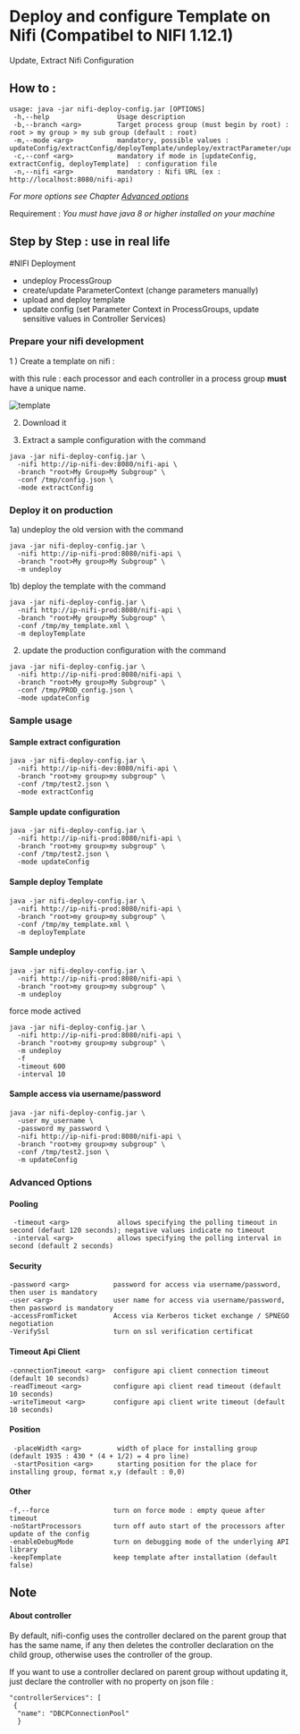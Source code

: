

# Deploy and configure Template on Nifi (Compatibel to NIFI 1.12.1)

Update, Extract Nifi Configuration


## How to :

```text
usage: java -jar nifi-deploy-config.jar [OPTIONS]
 -h,--help                 Usage description
 -b,--branch <arg>         Target process group (must begin by root) : root > my group > my sub group (default : root)
 -m,--mode <arg>           mandatory, possible values : updateConfig/extractConfig/deployTemplate/undeploy/extractParameter/updateParameter
 -c,--conf <arg>           mandatory if mode in [updateConfig, extractConfig, deployTemplate]  : configuration file
 -n,--nifi <arg>           mandatory : Nifi URL (ex : http://localhost:8080/nifi-api)
```

*For more options see Chapter [Advanced options](#advanced-options)*

Requirement : *You must have java 8 or higher installed on your machine*

## Step by Step : use in real life


#NIFI Deployment

- undeploy ProcessGroup
- create/update ParameterContext (change parameters manually)
- upload and deploy template
- update config (set Parameter Context in ProcessGroups, update sensitive values in Controller Services)


### Prepare your nifi development

1 ) Create a template on nifi :

with this rule : each processor and each controller in a process group **must** have a unique name.

![template](/docs/template.png)

2) Download it

3) Extract a sample configuration with the command

```shell
java -jar nifi-deploy-config.jar \
  -nifi http://ip-nifi-dev:8080/nifi-api \
  -branch "root>My Group>My Subgroup" \
  -conf /tmp/config.json \
  -mode extractConfig
```

### Deploy it on production

1a) undeploy the old version with the command

```shell
java -jar nifi-deploy-config.jar \
  -nifi http://ip-nifi-prod:8080/nifi-api \
  -branch "root>My group>My Subgroup" \
  -m undeploy
```

1b) deploy the template with the command

```shell
java -jar nifi-deploy-config.jar \
  -nifi http://ip-nifi-prod:8080/nifi-api \
  -branch "root>My group>My Subgroup" \
  -conf /tmp/my_template.xml \
  -m deployTemplate
```

2) update the production configuration with the command

```shell
java -jar nifi-deploy-config.jar \
  -nifi http://ip-nifi-prod:8080/nifi-api \
  -branch "root>My group>My Subgroup" \
  -conf /tmp/PROD_config.json \
  -mode updateConfig
```


### Sample usage

#### Sample extract configuration

```shell
java -jar nifi-deploy-config.jar \
  -nifi http://ip-nifi-dev:8080/nifi-api \
  -branch "root>my group>my subgroup" \
  -conf /tmp/test2.json \
  -mode extractConfig
```

#### Sample update configuration

```shell
java -jar nifi-deploy-config.jar \
  -nifi http://ip-nifi-prod:8080/nifi-api \
  -branch "root>my group>my subgroup" \
  -conf /tmp/test2.json \
  -mode updateConfig
```

#### Sample deploy Template

```shell
java -jar nifi-deploy-config.jar \
  -nifi http://ip-nifi-prod:8080/nifi-api \
  -branch "root>my group>my subgroup" \
  -conf /tmp/my_template.xml \
  -m deployTemplate
```

#### Sample undeploy

```shell
java -jar nifi-deploy-config.jar \
  -nifi http://ip-nifi-prod:8080/nifi-api \
  -branch "root>my group>my subgroup" \
  -m undeploy
```

force mode actived

```shell
java -jar nifi-deploy-config.jar \
  -nifi http://ip-nifi-prod:8080/nifi-api \
  -branch "root>my group>my subgroup" \
  -m undeploy
  -f
  -timeout 600
  -interval 10
```

#### Sample access via username/password

```shell
java -jar nifi-deploy-config.jar \
  -user my_username \
  -password my_password \
  -nifi http://ip-nifi-prod:8080/nifi-api \
  -branch "root>my group>my subgroup" \
  -conf /tmp/test2.json \
  -m updateConfig
```



### Advanced Options

#### Pooling

```text
 -timeout <arg>            allows specifying the polling timeout in second (defaut 120 seconds); negative values indicate no timeout
 -interval <arg>           allows specifying the polling interval in second (default 2 seconds)
```

####  Security

 ```text
 -password <arg>           password for access via username/password, then user is mandatory
 -user <arg>               user name for access via username/password, then password is mandatory
 -accessFromTicket         Access via Kerberos ticket exchange / SPNEGO negotiation 
 -VerifySsl                turn on ssl verification certificat 
 ```


####  Timeout Api Client

 ```text
 -connectionTimeout <arg>  configure api client connection timeout (default 10 seconds)
 -readTimeout <arg>        configure api client read timeout (default 10 seconds)
 -writeTimeout <arg>       configure api client write timeout (default 10 seconds)
 ```

####  Position

```text
 -placeWidth <arg>         width of place for installing group (default 1935 : 430 * (4 + 1/2) = 4 pro line)
 -startPosition <arg>      starting position for the place for installing group, format x,y (default : 0,0)
```

####  Other

 ```text
 -f,--force                turn on force mode : empty queue after timeout
 -noStartProcessors        turn off auto start of the processors after update of the config
 -enableDebugMode          turn on debugging mode of the underlying API library
 -keepTemplate             keep template after installation (default false)
 ```
## Note

#### About controller

By default, nifi-config uses the controller declared on the parent group that has the same name, if any then deletes the controller declaration on the child group, otherwise uses the controller of the group.

If you want to use a controller declared on parent group without updating it, just declare the controller with no property on json file : 

    "controllerServices": [
     {
      "name": "DBCPConnectionPool"
      }
